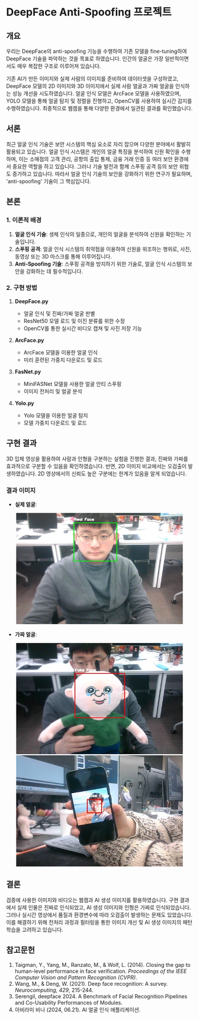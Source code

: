 # DeepFace Anti-Spoofing 프로젝트

## 개요
우리는 DeepFace의 anti-spoofing 기능을 수행하여 기존 모델을 fine-tuning하여 DeepFace 기술을 파악하는 것을 목표로 하였습니다. 인간의 얼굴은 가장 일반적이면서도 매우 복잡한 구조로 이루어져 있습니다.

기존 AI가 만든 이미지와 실제 사람의 이미지를 준비하여 데이터셋을 구성하였고, DeepFace 모델의 2D 이미지와 3D 이미지에서 실제 사람 얼굴과 가짜 얼굴을 인식하는 성능 개선을 시도하였습니다. 얼굴 인식 모델은 ArcFace 모델을 사용하였으며, YOLO 모델을 통해 얼굴 탐지 및 정렬을 진행하고, OpenCV를 사용하여 실시간 감지를 수행하였습니다. 최종적으로 웹캠을 통해 다양한 환경에서 일관된 결과를 확인했습니다.

## 서론
최근 얼굴 인식 기술은 보안 시스템의 핵심 요소로 자리 잡으며 다양한 분야에서 활발히 활용되고 있습니다. 얼굴 인식 시스템은 개인의 얼굴 특징을 분석하여 신원 확인을 수행하며, 이는 소매점의 고객 관리, 공항의 출입 통제, 금융 거래 인증 등 여러 보안 환경에서 중요한 역할을 하고 있습니다. 그러나 기술 발전과 함께 스푸핑 공격 등의 보안 위협도 증가하고 있습니다. 따라서 얼굴 인식 기술의 보안을 강화하기 위한 연구가 필요하며, 'anti-spoofing' 기술이 그 핵심입니다.

## 본론

### 1. 이론적 배경
1. **얼굴 인식 기술**: 생체 인식의 일종으로, 개인의 얼굴을 분석하여 신원을 확인하는 기술입니다.
2. **스푸핑 공격**: 얼굴 인식 시스템의 취약점을 이용하여 신원을 위조하는 행위로, 사진, 동영상 또는 3D 마스크를 통해 이루어집니다.
3. **Anti-Spoofing 기술**: 스푸핑 공격을 방지하기 위한 기술로, 얼굴 인식 시스템의 보안을 강화하는 데 필수적입니다.

### 2. 구현 방법
1. **DeepFace.py**
   - 얼굴 인식 및 진짜/가짜 얼굴 판별
   - ResNet50 모델 로드 및 이진 분류를 위한 수정
   - OpenCV를 통한 실시간 비디오 캡쳐 및 사진 저장 기능

2. **ArcFace.py**
   - ArcFace 모델을 이용한 얼굴 인식
   - 미리 훈련된 가중치 다운로드 및 로드

3. **FasNet.py**
   - MiniFASNet 모델을 사용한 얼굴 안티 스푸핑
   - 이미지 전처리 및 얼굴 분석

4. **Yolo.py**
   - Yolo 모델을 이용한 얼굴 탐지
   - 모델 가중치 다운로드 및 로드
     
## 구현 결과
3D 입체 영상을 활용하여 사람과 인형을 구분하는 실험을 진행한 결과, 진짜와 가짜를 효과적으로 구분할 수 있음을 확인하였습니다. 반면, 2D 이미지 비교에서는 오검출이 발생하였습니다. 2D 영상에서의 신뢰도 높은 구분에는 한계가 있음을 알게 되었습니다.

### 결과 이미지
- **실제 얼굴**:
<div align="center">
    <img src="images/Real%20Face.jpg" width="450" height="300">
</div>

- **가짜 얼굴**:
<div align="center">
    <img src="images/Fake%20Face.jpg" width="450" height="300">
</div>
<div align="center">
    <img src="images/FakeFace.jpg" width="450" height="300">
</div>

## 결론
검증에 사용한 이미지와 비디오는 웹캠과 AI 생성 이미지를 활용하였습니다. 구현 결과에서 실제 인물은 진짜로 인식되었고, AI 생성 이미지와 인형은 가짜로 인식되었습니다. 그러나 실시간 영상에서 품질과 환경변수에 따라 오검출이 발생하는 문제도 있었습니다. 이를 해결하기 위해 전처리 과정과 필터링을 통한 이미지 개선 및 AI 생성 이미지의 패턴 학습을 고려하고 있습니다.

## 참고문헌
1. Taigman, Y., Yang, M., Ranzato, M., & Wolf, L. (2014). Closing the gap to human-level performance in face verification. *Proceedings of the IEEE Computer Vision and Pattern Recognition (CVPR)*.
2. Wang, M., & Deng, W. (2021). Deep face recognition: A survey. *Neurocomputing, 429*, 215-244.
3. Serengil, deepface 2024. A Benchmark of Facial Recognition Pipelines and Co-Usability Performances of Modules.
4. 아비라미 비나 (2024, 06.21). AI 얼굴 인식 애플리케이션.
